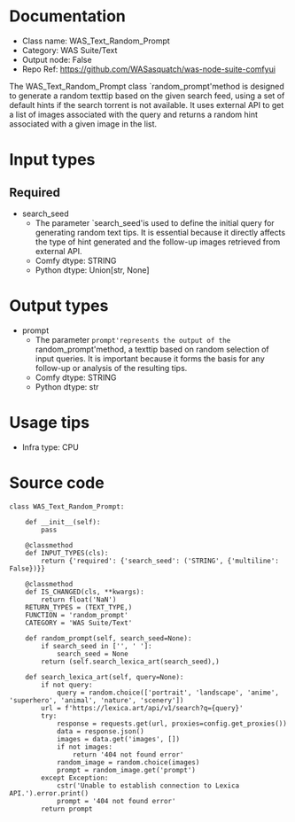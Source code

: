 # Documentation
- Class name: WAS_Text_Random_Prompt
- Category: WAS Suite/Text
- Output node: False
- Repo Ref: https://github.com/WASasquatch/was-node-suite-comfyui

The WAS_Text_Random_Prompt class `random_prompt'method is designed to generate a random texttip based on the given search feed, using a set of default hints if the search torrent is not available. It uses external API to get a list of images associated with the query and returns a random hint associated with a given image in the list.

# Input types
## Required
- search_seed
    - The parameter `search_seed'is used to define the initial query for generating random text tips. It is essential because it directly affects the type of hint generated and the follow-up images retrieved from external API.
    - Comfy dtype: STRING
    - Python dtype: Union[str, None]

# Output types
- prompt
    - The parameter `prompt'represents the output of the `random_prompt'method, a texttip based on random selection of input queries. It is important because it forms the basis for any follow-up or analysis of the resulting tips.
    - Comfy dtype: STRING
    - Python dtype: str

# Usage tips
- Infra type: CPU

# Source code
```
class WAS_Text_Random_Prompt:

    def __init__(self):
        pass

    @classmethod
    def INPUT_TYPES(cls):
        return {'required': {'search_seed': ('STRING', {'multiline': False})}}

    @classmethod
    def IS_CHANGED(cls, **kwargs):
        return float('NaN')
    RETURN_TYPES = (TEXT_TYPE,)
    FUNCTION = 'random_prompt'
    CATEGORY = 'WAS Suite/Text'

    def random_prompt(self, search_seed=None):
        if search_seed in ['', ' ']:
            search_seed = None
        return (self.search_lexica_art(search_seed),)

    def search_lexica_art(self, query=None):
        if not query:
            query = random.choice(['portrait', 'landscape', 'anime', 'superhero', 'animal', 'nature', 'scenery'])
        url = f'https://lexica.art/api/v1/search?q={query}'
        try:
            response = requests.get(url, proxies=config.get_proxies())
            data = response.json()
            images = data.get('images', [])
            if not images:
                return '404 not found error'
            random_image = random.choice(images)
            prompt = random_image.get('prompt')
        except Exception:
            cstr('Unable to establish connection to Lexica API.').error.print()
            prompt = '404 not found error'
        return prompt
```